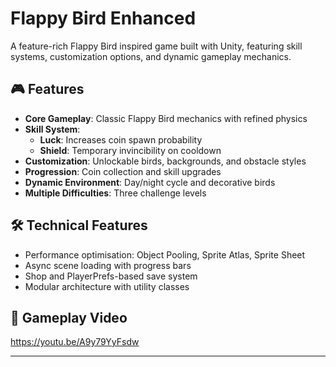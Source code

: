 # Flappy Bird Enhanced
A feature-rich Flappy Bird inspired game built with Unity, featuring skill systems, customization options, and dynamic gameplay mechanics.

## 🎮 Features

- **Core Gameplay**: Classic Flappy Bird mechanics with refined physics
- **Skill System**: 
  - **Luck**: Increases coin spawn probability
  - **Shield**: Temporary invincibility on cooldown
- **Customization**: Unlockable birds, backgrounds, and obstacle styles
- **Progression**: Coin collection and skill upgrades
- **Dynamic Environment**: Day/night cycle and decorative birds
- **Multiple Difficulties**: Three challenge levels

## 🛠️ Technical Features

- Performance optimisation: Object Pooling, Sprite Atlas, Sprite Sheet
- Async scene loading with progress bars
- Shop and PlayerPrefs-based save system
- Modular architecture with utility classes

## 🎥 Gameplay Video
https://youtu.be/A9y79YyFsdw

---